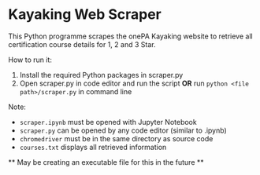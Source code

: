 # Kayaking Web Scraper

This Python programme scrapes the onePA Kayaking website to retrieve all certification course details for 1, 2 and 3 Star.

How to run it:
1) Install the required Python packages in scraper.py
2) Open scraper.py in code editor and run the script **OR**
   run `python <file path>/scraper.py` in command line

Note:
* `scraper.ipynb` must be opened with Jupyter Notebook
* `scraper.py` can be opened by any code editor (similar to .ipynb)
* `chromedriver` must be in the same directory as source code
* `courses.txt` displays all retrieved information

** May be creating an executable file for this in the future **